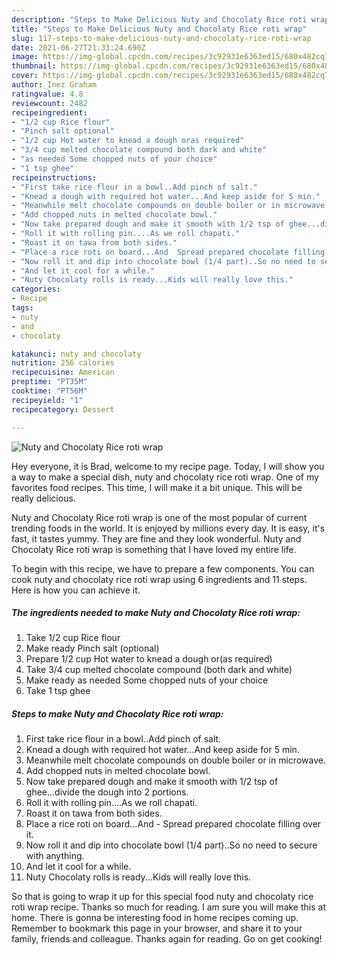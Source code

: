 ```yaml
---
description: "Steps to Make Delicious Nuty and Chocolaty Rice roti wrap"
title: "Steps to Make Delicious Nuty and Chocolaty Rice roti wrap"
slug: 117-steps-to-make-delicious-nuty-and-chocolaty-rice-roti-wrap
date: 2021-06-27T21:33:24.690Z
image: https://img-global.cpcdn.com/recipes/3c92931e6363ed15/680x482cq70/nuty-and-chocolaty-rice-roti-wrap-recipe-main-photo.jpg
thumbnail: https://img-global.cpcdn.com/recipes/3c92931e6363ed15/680x482cq70/nuty-and-chocolaty-rice-roti-wrap-recipe-main-photo.jpg
cover: https://img-global.cpcdn.com/recipes/3c92931e6363ed15/680x482cq70/nuty-and-chocolaty-rice-roti-wrap-recipe-main-photo.jpg
author: Inez Graham
ratingvalue: 4.8
reviewcount: 2482
recipeingredient:
- "1/2 cup Rice flour"
- "Pinch salt optional"
- "1/2 cup Hot water to knead a dough oras required"
- "3/4 cup melted chocolate compound both dark and white"
- "as needed Some chopped nuts of your choice"
- "1 tsp ghee"
recipeinstructions:
- "First take rice flour in a bowl..Add pinch of salt."
- "Knead a dough with required hot water...And keep aside for 5 min."
- "Meanwhile melt chocolate compounds on double boiler or in microwave."
- "Add chopped nuts in melted chocolate bowl."
- "Now take prepared dough and make it smooth with 1/2 tsp of ghee...divide the dough into 2 portions."
- "Roll it with rolling pin....As we roll chapati."
- "Roast it on tawa from both sides."
- "Place a rice roti on board...And  Spread prepared chocolate filling over it."
- "Now roll it and dip into chocolate bowl (1/4 part)..So no need to secure with anything."
- "And let it cool for a while."
- "Nuty Chocolaty rolls is ready...Kids will really love this."
categories:
- Recipe
tags:
- nuty
- and
- chocolaty

katakunci: nuty and chocolaty 
nutrition: 256 calories
recipecuisine: American
preptime: "PT35M"
cooktime: "PT56M"
recipeyield: "1"
recipecategory: Dessert

---
```



![Nuty and Chocolaty Rice roti wrap](https://img-global.cpcdn.com/recipes/3c92931e6363ed15/680x482cq70/nuty-and-chocolaty-rice-roti-wrap-recipe-main-photo.jpg)

Hey everyone, it is Brad, welcome to my recipe page. Today, I will show you a way to make a special dish, nuty and chocolaty rice roti wrap. One of my favorites food recipes. This time, I will make it a bit unique. This will be really delicious.

Nuty and Chocolaty Rice roti wrap is one of the most popular of current trending foods in the world. It is enjoyed by millions every day. It is easy, it's fast, it tastes yummy. They are fine and they look wonderful. Nuty and Chocolaty Rice roti wrap is something that I have loved my entire life.




To begin with this recipe, we have to prepare a few components. You can cook nuty and chocolaty rice roti wrap using 6 ingredients and 11 steps. Here is how you can achieve it.

<!--inarticleads1-->

##### The ingredients needed to make Nuty and Chocolaty Rice roti wrap:

1. Take 1/2 cup Rice flour
1. Make ready Pinch salt (optional)
1. Prepare 1/2 cup Hot water to knead a dough or(as required)
1. Take 3/4 cup melted chocolate compound (both dark and white)
1. Make ready as needed Some chopped nuts of your choice
1. Take 1 tsp ghee




<!--inarticleads2-->

##### Steps to make Nuty and Chocolaty Rice roti wrap:

1. First take rice flour in a bowl..Add pinch of salt.
1. Knead a dough with required hot water...And keep aside for 5 min.
1. Meanwhile melt chocolate compounds on double boiler or in microwave.
1. Add chopped nuts in melted chocolate bowl.
1. Now take prepared dough and make it smooth with 1/2 tsp of ghee...divide the dough into 2 portions.
1. Roll it with rolling pin....As we roll chapati.
1. Roast it on tawa from both sides.
1. Place a rice roti on board...And -  Spread prepared chocolate filling over it.
1. Now roll it and dip into chocolate bowl (1/4 part)..So no need to secure with anything.
1. And let it cool for a while.
1. Nuty Chocolaty rolls is ready...Kids will really love this.




So that is going to wrap it up for this special food nuty and chocolaty rice roti wrap recipe. Thanks so much for reading. I am sure you will make this at home. There is gonna be interesting food in home recipes coming up. Remember to bookmark this page in your browser, and share it to your family, friends and colleague. Thanks again for reading. Go on get cooking!
